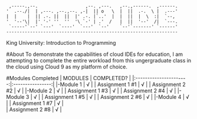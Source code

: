      ,-----.,--.                  ,--. ,---.   ,--.,------.  ,------.
    '  .--./|  | ,---. ,--.,--. ,-|  || o   \  |  ||  .-.  \ |  .---'
    |  |    |  || .-. ||  ||  |' .-. |`..'  |  |  ||  |  \  :|  `--, 
    '  '--'\|  |' '-' ''  ''  '\ `-' | .'  /   |  ||  '--'  /|  `---.
     `-----'`--' `---'  `----'  `---'  `--'    `--'`-------' `------'
    ----------------------------------------------------------------- 

King University: Introduction to Programming

#About
To demonstrate the capabilities of cloud IDEs for education, I am attempting to
complete the entire workload from this ungergraduate class in the cloud using 
Cloud 9 as my platform of choice.

#Modules Completed
|  MODULES               |   COMPLETED?     |
|:----------------------:|:----------------:|
|-Module 1               |       √          |
|  Assignment 1   #1     |       √          |
|  Assignment 2   #2     |       √          |
|-Module 2               |       √          |
|  Assignment 1   #3     |       √          |
|  Assignment 2   #4     |       √          |
|-Module 3               |       √          |
|  Assignment 1   #5     |       √          |
|  Assignment 2   #6     |       √          |
|-Module 4               |       √          |
|  Assignment 1   #7     |       √          |  
|  Assignment 2   #8     |       √          |
